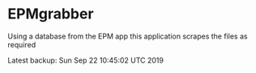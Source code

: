 # EPMgrabber
Using a database from the EPM app this application scrapes the files as required


Latest backup: Sun Sep 22 10:45:02 UTC 2019
